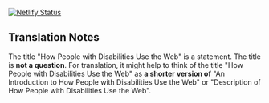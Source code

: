 [![Netlify Status](https://api.netlify.com/api/v1/badges/bc1f0553-a688-4748-94f1-0d8d80c856f2/deploy-status)](https://app.netlify.com/sites/wai-people-use-web/deploys)

## Translation Notes

The title "How People with Disabilities Use the Web" is a statement. The title is **not a question**. For translation, it might help to think of the title "How People with Disabilities Use the Web" as **a shorter version of** "An Introduction to How People with Disabilities Use the Web" or "Description of How People with Disabilities Use the Web".

